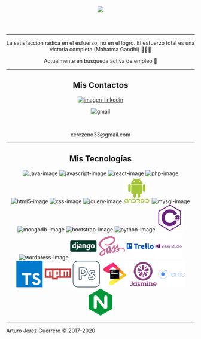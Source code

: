 <!DOCTYPE html>
<html lang="es">
<head>
    <meta charset="UTF-8">
    <meta name="viewport" content="width=device-width, initial-scale=1.0">
</head>
<body background="#d8d8d7">
    <header align="center">
        <!-- PRESENTACIÓN -->
        <img src="https://i.imgur.com/rKiM1Py.jpg" />
    </header>
    <main>
        <hr/>
        <section> <!-- SECCIÓN DE CONTACTOS Y TECNOLOGIAS UTILIZADAS -->
            <div id="yo">
                <p align="center">La satisfacción radica en el esfuerzo, no en el logro. El esfuerzo total es una victoria completa
                    (Mahatma Gandhi) 👨‍💻🖤</p>
                <p align="center">Actualmente en busqueda activa de empleo 🤝</p>
            </div>
        </section>
            <hr/>
        <section>
            <div id="row">
                <div id="contactos" align="center">
                    <h1 align="center">Mis Contactos</h1>
                    <p align="center"><a href="https://www.linkedin.com/in/arturo-jerez-guerrero-baa21a177/" ><img
                        src="https://devicons.github.io/devicon/devicon.git/icons/linkedin/linkedin-original.svg"
                        alt="imagen-linkedin" width="72px" height="72px"></a></p>
                    <p align="center"><img src="https://i.pinimg.com/originals/84/7c/08/847c083cc09040091439e3c05d1fedde.png"
                                           alt="gmail" width="72px" height="72px" alt="gmail-image"/></p><br>
                    <p align="center">xerezeno33@gmail.com</p>
                </div>
                <hr/>
                <div id="tecnologias" align="center">
                    <h1 align="center">Mis Tecnologías</h1>
                    <img src="https://devicons.github.io/devicon/devicon.git/icons/java/java-original.svg" alt="Java-image" width="72px" height="72px">
                    <img src="https://devicons.github.io/devicon/devicon.git/icons/javascript/javascript-original.svg" alt="javascript-image" width="72px" height="72px">
                    <img src="https://devicons.github.io/devicon/devicon.git/icons/react/react-original-wordmark.svg" alt="react-image" width="72px" height="72px">
                    <img src="https://devicons.github.io/devicon/devicon.git/icons/php/php-plain.svg" alt="php-image" width="72px" height="72px">
                    <img src="https://devicons.github.io/devicon/devicon.git/icons/html5/html5-plain-wordmark.svg" alt="html5-image" width="72px" height="72px">
                    <img src="https://devicons.github.io/devicon/devicon.git/icons/css3/css3-plain-wordmark.svg" alt="css-image" width="72px" height="72px">
                    <img src="https://devicons.github.io/devicon/devicon.git/icons/jquery/jquery-original-wordmark.svg" alt="jquery-image" width="72px" height="72px">
                    <img src="https://raw.githubusercontent.com/devicons/devicon/7178157ef9aca1da403d1e73229a02af8571bd36/icons/android/android-plain-wordmark.svg" alt="android-image" width="72px" height="72px">
                    <img src="https://devicons.github.io/devicon/devicon.git/icons/mysql/mysql-plain-wordmark.svg" alt="mysql-image" width="72px" height="72px">
                    <img src="https://devicons.github.io/devicon/devicon.git/icons/mongodb/mongodb-plain-wordmark.svg" alt="mongodb-image" width="72px" height="72px">
                    <img src="https://devicons.github.io/devicon/devicon.git/icons/bootstrap/bootstrap-plain-wordmark.svg" alt="bootstrap-image" width="72px" height="72px">
                    <img src="https://devicons.github.io/devicon/devicon.git/icons/python/python-original.svg" alt="python-image" width="72px" height="72px">
                    <img src="https://raw.githubusercontent.com/devicons/devicon/7178157ef9aca1da403d1e73229a02af8571bd36/icons/csharp/csharp-line.svg" alt="csharp-image" width="72px" height="72px">
                    <img src="https://devicons.github.io/devicon/devicon.git/icons/wordpress/wordpress-plain-wordmark.svg" alt="wordpress-image" width="72px" height="72px">
                    <img src="https://raw.githubusercontent.com/devicons/devicon/7178157ef9aca1da403d1e73229a02af8571bd36/icons/django/django-original.svg" alt="django-image" width="72px" height="72px">
                    
  <img src="https://raw.githubusercontent.com/devicons/devicon/7178157ef9aca1da403d1e73229a02af8571bd36/icons/sass/sass-original.svg" alt="sass-image" width="72px" height="72px">
  <img src="https://raw.githubusercontent.com/devicons/devicon/7178157ef9aca1da403d1e73229a02af8571bd36/icons/trello/trello-plain-wordmark.svg" alt="trello-image" width="72px" height="72px">
  <img src="https://raw.githubusercontent.com/devicons/devicon/7178157ef9aca1da403d1e73229a02af8571bd36/icons/visualstudio/visualstudio-plain-wordmark.svg" alt="vscode-image" width="72px" height="72px">
  <img src="https://raw.githubusercontent.com/devicons/devicon/7178157ef9aca1da403d1e73229a02af8571bd36/icons/typescript/typescript-original.svg" alt="typescript-image" width="72px" height="72px">
  <img src="https://raw.githubusercontent.com/devicons/devicon/7178157ef9aca1da403d1e73229a02af8571bd36/icons/npm/npm-original-wordmark.svg" alt="npm-image" width="72px" height="72px">
  <img src="https://raw.githubusercontent.com/devicons/devicon/7178157ef9aca1da403d1e73229a02af8571bd36/icons/photoshop/photoshop-line.svg" alt="ps-image" width="72px" height="72px">
  <img src="https://raw.githubusercontent.com/devicons/devicon/7178157ef9aca1da403d1e73229a02af8571bd36/icons/jetbrains/jetbrains-original.svg" alt="jetbrains-image" width="72px" height="72px">
  <img src="https://raw.githubusercontent.com/devicons/devicon/7178157ef9aca1da403d1e73229a02af8571bd36/icons/jasmine/jasmine-plain-wordmark.svg" alt="jasmine-image" width="72px" height="72px">
  <img src="https://raw.githubusercontent.com/devicons/devicon/7178157ef9aca1da403d1e73229a02af8571bd36/icons/ionic/ionic-original-wordmark.svg" alt="ionic-image" width="72px" height="72px">
  <img src="https://raw.githubusercontent.com/devicons/devicon/7178157ef9aca1da403d1e73229a02af8571bd36/icons/nginx/nginx-original.svg" alt="nginx-image" width="72px" height="72px">
  </div>
</div>
  </section>
  </main>
  <hr/>
  <footer>Arturo Jerez Guerrero &copy; 2017-2020</footer>
</body>
</html>
